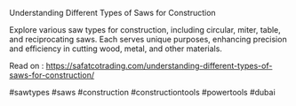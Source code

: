 Understanding Different Types of Saws for Construction

Explore various saw types for construction, including circular, miter, table, and reciprocating saws. Each serves unique purposes, enhancing precision and efficiency in cutting wood, metal, and other materials.

Read on : https://safatcotrading.com/understanding-different-types-of-saws-for-construction/

#sawtypes #saws #construction #constructiontools #powertools #dubai
